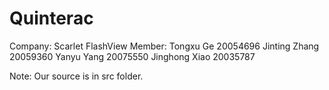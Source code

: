 # Quinterac
Company: Scarlet FlashView
Member: Tongxu Ge 20054696
        Jinting Zhang 20059360
        Yanyu Yang 20075550
        Jinghong Xiao 20035787
        
Note: Our source is in src folder.
